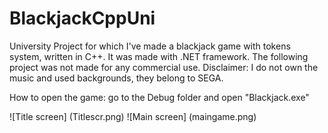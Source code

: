 # BlackjackCppUni
University Project for which I've made a blackjack game with tokens system, written in C++. It was made with .NET framework. 
The following project was not made for any commercial use.
Disclaimer: I do not own the music and used backgrounds, they belong to SEGA.

How to open the game: go to the Debug folder and open "Blackjack.exe"

![Title screen] (Titlescr.png)
![Main screen] (maingame.png)
